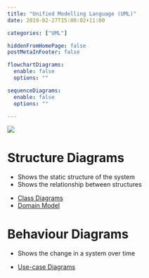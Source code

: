 ```yaml
---
title: "Unified Modelling Language (UML)"
date: 2019-02-27T15:00:02+11:00

categories: ["UML"]

hiddenFromHomePage: false
postMetaInFooter: false

flowchartDiagrams:
  enable: false
  options: ""

sequenceDiagrams: 
  enable: false
  options: ""

---
```


 
![](Snipaste_2019-03-09_21-42-55.png)

# Structure Diagrams
* Shows the static structure of the system
* Shows the relationship between structures

- [Class Diagrams](../uml-class-diagram)
- [Domain Model](../uml-domain-modelling)

# Behaviour Diagrams
* Shows the change in a system over time

- [Use-case Diagrams](../uml-use-case-diagram)

